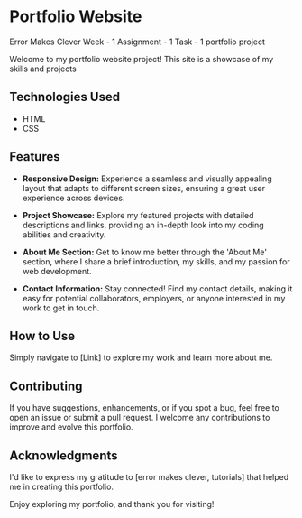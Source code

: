 # Portfolio Website
Error Makes Clever
Week - 1 
Assignment - 1
Task - 1
portfolio project

Welcome to my portfolio website project! This site is a showcase of my skills and projects

## Technologies Used

- HTML
- CSS

## Features

- **Responsive Design:** Experience a seamless and visually appealing layout that adapts to different screen sizes, ensuring a great user experience across devices.

- **Project Showcase:** Explore my featured projects with detailed descriptions and links, providing an in-depth look into my coding abilities and creativity.

- **About Me Section:** Get to know me better through the 'About Me' section, where I share a brief introduction, my skills, and my passion for web development.

- **Contact Information:** Stay connected! Find my contact details, making it easy for potential collaborators, employers, or anyone interested in my work to get in touch.

## How to Use

Simply navigate to [Link] to explore my work and learn more about me.

## Contributing

If you have suggestions, enhancements, or if you spot a bug, feel free to open an issue or submit a pull request. I welcome any contributions to improve and evolve this portfolio.

## Acknowledgments

I'd like to express my gratitude to [error makes clever, tutorials] that helped me in creating this portfolio.

Enjoy exploring my portfolio, and thank you for visiting!


